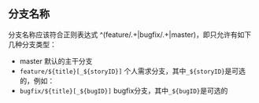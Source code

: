 ## 分支名称

分支名称应该符合正则表达式 ^(feature\/.+|bugfix\/.+|master)，即只允许有如下几种分支类型：

* master 默认的主干分支
* `feature/${title}[_${storyID}]` 个人需求分支，其中`_${storyID}`是可选的，例如：
* `bugfix/${title}[_${bugID}]` bugfix分支，其中`_${bugID}`是可选的

